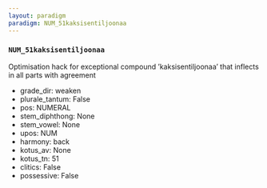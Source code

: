 ```yaml
---
layout: paradigm
paradigm: NUM_51kaksisentiljoonaa
---
```

### ` NUM_51kaksisentiljoonaa `

Optimisation hack for exceptional compound ’kaksisentiljoonaa’ that inflects in all parts with agreement
* grade_dir: weaken
* plurale_tantum: False
* pos: NUMERAL
* stem_diphthong: None
* stem_vowel: None
* upos: NUM
* harmony: back
* kotus_av: None
* kotus_tn: 51
* clitics: False
* possessive: False
